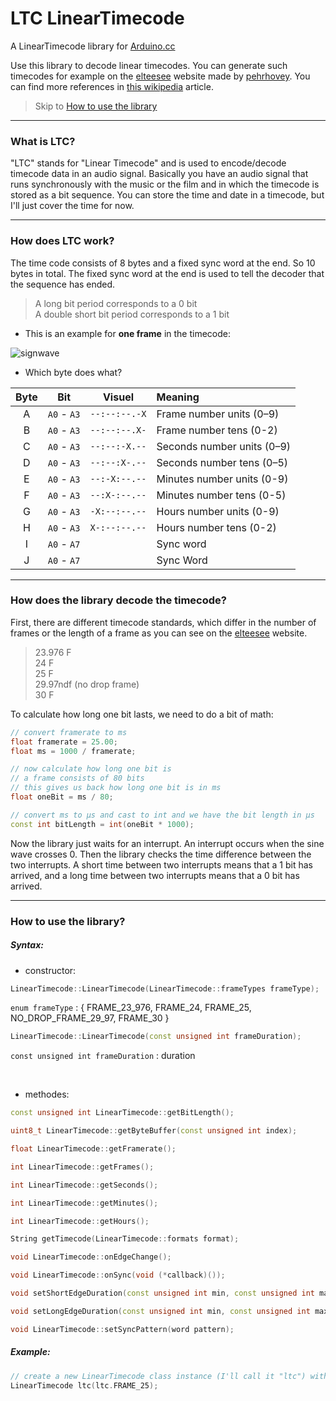 # LTC LinearTimecode
A LinearTimecode library for [Arduino.cc](https://www.arduino.cc)

Use this library to decode linear timecodes. You can generate such timecodes for example on the [elteesee](https://elteesee.pehrhovey.net) website made by [pehrhovey](http://pehrhovey.net/blog/about/). You can find more references in [this wikipedia](https://en.wikipedia.org/wiki/Linear_timecode) article.

> Skip to [How to use the library](#how-to-use-the-library)

----

### What is LTC?
"LTC" stands for "Linear Timecode" and is used to encode/decode timecode data in an audio signal. Basically you have an audio signal that runs synchronously with the music or the film and in which the timecode is stored as a bit sequence. You can store the time and date in a timecode, but I'll just cover the time for now.

----

### How does LTC work?
The time code consists of 8 bytes and a fixed sync word at the end. So 10 bytes in total. The fixed sync word at the end is used to tell the decoder that the sequence has ended.
> A long bit period corresponds to a 0 bit <br> A double short bit period corresponds to a 1 bit

- This is an example for **one frame** in the timecode:

![signwave](https://user-images.githubusercontent.com/62719703/187992274-4ab05553-c9b8-472d-beda-67c769e59c40.svg)

- Which byte does what?

Byte    | Bit         | Visuel        | Meaning                    
:---:   |:---:        |:---:          |:---                        
A       | `A0` - `A3` | `--:--:--.-X` | Frame number units (0–9)   
B       | `A0` - `A3` | `--:--:--.X-` | Frame number tens (0-2)    
C       | `A0` - `A3` | `--:--:-X.--` | Seconds number units (0–9) 
D       | `A0` - `A3` | `--:--:X-.--` | Seconds number tens (0–5)  
E       | `A0` - `A3` | `--:-X:--.--` | Minutes number units (0-9) 
F       | `A0` - `A3` | `--:X-:--.--` | Minutes number tens (0-5)  
G       | `A0` - `A3` | `-X:--:--.--` | Hours number units (0-9)   
H       | `A0` - `A3` | `X-:--:--.--` | Hours number tens (0-2)    
I       | `A0` - `A7` |               | Sync word                  
J       | `A0` - `A7` |               | Sync Word                  

----

### How does the library decode the timecode?
First, there are different timecode standards, which differ in the number of frames or the length of a frame as you can see on the [elteesee](https://elteesee.pehrhovey.net) website.
> 23.976 F <br>
> 24 F <br>
> 25 F <br>
> 29.97ndf (no drop frame) <br>
> 30 F

To calculate how long one bit lasts, we need to do a bit of math:

```ino
// convert framerate to ms
float framerate = 25.00;
float ms = 1000 / framerate;

// now calculate how long one bit is
// a frame consists of 80 bits
// this gives us back how long one bit is in ms
float oneBit = ms / 80;

// convert ms to µs and cast to int and we have the bit length in µs
const int bitLength = int(oneBit * 1000);
```

Now the library just waits for an interrupt. An interrupt occurs when the sine wave crosses 0. Then the library checks the time difference between the two interrupts. A short time between two interrupts means that a 1 bit has arrived, and a long time between two interrupts means that a 0 bit has arrived.

----

### How to use the library?
##### Syntax:

- constructor:
```ino
LinearTimecode::LinearTimecode(LinearTimecode::frameTypes frameType);
```
`enum frameType` : { FRAME_23_976, FRAME_24, FRAME_25, NO_DROP_FRAME_29_97, FRAME_30 }

```ino
LinearTimecode::LinearTimecode(const unsigned int frameDuration);
```
`const unsigned int frameDuration` : duration

<br>

- methodes:
```ino
const unsigned int LinearTimecode::getBitLength();
```
```ino
uint8_t LinearTimecode::getByteBuffer(const unsigned int index);
```
```ino
float LinearTimecode::getFramerate();
```
```ino
int LinearTimecode::getFrames();
```
```ino
int LinearTimecode::getSeconds();
```
```ino
int LinearTimecode::getMinutes();
```
```ino
int LinearTimecode::getHours();
```
```ino
String getTimecode(LinearTimecode::formats format);
```
```ino
void LinearTimecode::onEdgeChange();
```
```ino
void LinearTimecode::onSync(void (*callback)());
```
```ino
void setShortEdgeDuration(const unsigned int min, const unsigned int max);
```
```ino
void setLongEdgeDuration(const unsigned int min, const unsigned int max);
```
```ino
void LinearTimecode::setSyncPattern(word pattern);
```

##### Example:
```ino
// create a new LinearTimecode class instance (I'll call it "ltc") with a frame rate of 25 frames
LinearTimecode ltc(ltc.FRAME_25);
```








